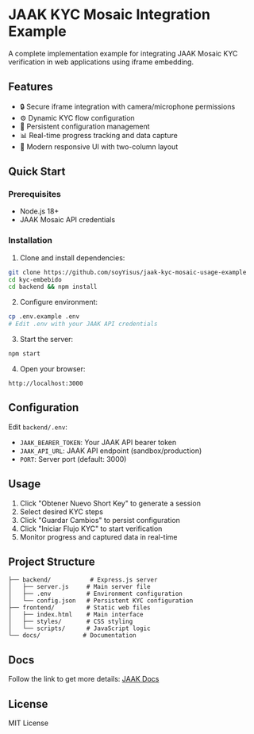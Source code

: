 # JAAK KYC Mosaic Integration Example

A complete implementation example for integrating JAAK Mosaic KYC verification in web applications using iframe embedding.

## Features

- 🔒 Secure iframe integration with camera/microphone permissions
- ⚙️ Dynamic KYC flow configuration
- 💾 Persistent configuration management
- 📊 Real-time progress tracking and data capture
- 🎨 Modern responsive UI with two-column layout

## Quick Start

### Prerequisites

- Node.js 18+
- JAAK Mosaic API credentials

### Installation

1. Clone and install dependencies:
```bash
git clone https://github.com/soyYisus/jaak-kyc-mosaic-usage-example
cd kyc-embebido
cd backend && npm install
```

2. Configure environment:
```bash
cp .env.example .env
# Edit .env with your JAAK API credentials
```

3. Start the server:
```bash
npm start
```

4. Open your browser:
```
http://localhost:3000
```

## Configuration

Edit `backend/.env`:
- `JAAK_BEARER_TOKEN`: Your JAAK API bearer token
- `JAAK_API_URL`: JAAK API endpoint (sandbox/production)
- `PORT`: Server port (default: 3000)

## Usage

1. Click "Obtener Nuevo Short Key" to generate a session
2. Select desired KYC steps
3. Click "Guardar Cambios" to persist configuration
4. Click "Iniciar Flujo KYC" to start verification
5. Monitor progress and captured data in real-time

## Project Structure

```
├── backend/           # Express.js server
│   ├── server.js     # Main server file
│   ├── .env          # Environment configuration
│   └── config.json   # Persistent KYC configuration
├── frontend/         # Static web files
│   ├── index.html    # Main interface
│   ├── styles/       # CSS styling
│   └── scripts/      # JavaScript logic
└── docs/            # Documentation
```
## Docs

Follow the link to get more details: [JAAK Docs](https://docs.jaak.ai/docs/kyc-embebido-con-jaak-mosaic#/)

## License

MIT License